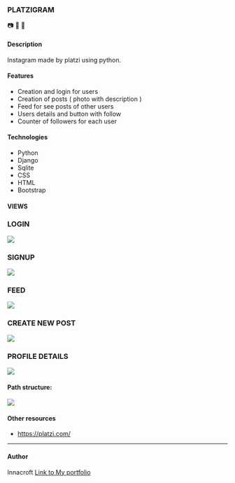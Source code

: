 ### PLATZIGRAM 

📷 🦄️  🐍

#### Description
Instagram made by platzi using python.

#### Features
- Creation and login for users <br>
- Creation of  posts ( photo with description )<br>
- Feed for see posts of other users<br>
- Users details and button with follow<br>
- Counter of followers for each user<br>

#### Technologies
- Python
- Django
- Sqlite
- CSS
- HTML
- Bootstrap

#### VIEWS

### LOGIN
![](https://github.com/innacroft/Django/blob/master/static/img/login.PNG)
### SIGNUP
![](https://github.com/innacroft/Django/blob/master/static/img/signup.PNG)
### FEED
![](https://github.com/innacroft/Django/blob/master/static/img/feed.PNG)
### CREATE NEW POST
![](https://github.com/innacroft/Django/blob/master/static/img/newpost.PNG)
### PROFILE DETAILS
![](https://github.com/innacroft/Django/blob/master/static/img/details.PNG)

#### Path structure: 
![](https://github.com/innacroft/Django/blob/master/static/img/structure.PNG)
#### Other resources
- https://platzi.com/

------------

#### Author
Innacroft
[Link to My portfolio](https://innacroft.github.io/portfolio/)
